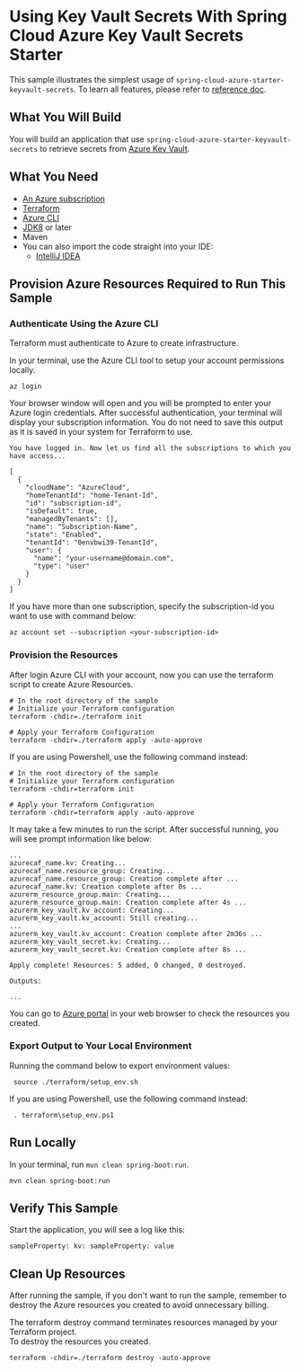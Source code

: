 # Using Key Vault Secrets With Spring Cloud Azure Key Vault Secrets Starter

This sample illustrates the simplest usage of `spring-cloud-azure-starter-keyvault-secrets`. 
To learn all features, please refer to [reference doc](https://microsoft.github.io/spring-cloud-azure/current/reference/html/index.html#secret-management).

## What You Will Build

You will build an application that use `spring-cloud-azure-starter-keyvault-secrets` to retrieve secrets from [Azure Key Vault](https://azure.microsoft.com/services/key-vault/).

## What You Need

- [An Azure subscription](https://azure.microsoft.com/free/)
- [Terraform](https://www.terraform.io/)
- [Azure CLI](https://docs.microsoft.com/cli/azure/install-azure-cli)
- [JDK8](https://www.oracle.com/java/technologies/downloads/) or later
- Maven
- You can also import the code straight into your IDE:
    - [IntelliJ IDEA](https://www.jetbrains.com/idea/download)

## Provision Azure Resources Required to Run This Sample

### Authenticate Using the Azure CLI
Terraform must authenticate to Azure to create infrastructure.

In your terminal, use the Azure CLI tool to setup your account permissions locally.

```shell
az login
```

Your browser window will open and you will be prompted to enter your Azure login credentials. After successful authentication, your terminal will display your subscription information. You do not need to save this output as it is saved in your system for Terraform to use.

```shell
You have logged in. Now let us find all the subscriptions to which you have access...

[
  {
    "cloudName": "AzureCloud",
    "homeTenantId": "home-Tenant-Id",
    "id": "subscription-id",
    "isDefault": true,
    "managedByTenants": [],
    "name": "Subscription-Name",
    "state": "Enabled",
    "tenantId": "0envbwi39-TenantId",
    "user": {
      "name": "your-username@domain.com",
      "type": "user"
    }
  }
]
```

If you have more than one subscription, specify the subscription-id you want to use with command below:
```shell
az account set --subscription <your-subscription-id>
```

### Provision the Resources

After login Azure CLI with your account, now you can use the terraform script to create Azure Resources.

```shell
# In the root directory of the sample
# Initialize your Terraform configuration
terraform -chdir=./terraform init

# Apply your Terraform Configuration
terraform -chdir=./terraform apply -auto-approve

```

If you are using Powershell, use the following command instead: 

```shell
# In the root directory of the sample
# Initialize your Terraform configuration
terraform -chdir=terraform init

# Apply your Terraform Configuration
terraform -chdir=terraform apply -auto-approve

```

It may take a few minutes to run the script. After successful running, you will see prompt information like below:

```shell
...
azurecaf_name.kv: Creating...
azurecaf_name.resource_group: Creating...
azurecaf_name.resource_group: Creation complete after ...
azurecaf_name.kv: Creation complete after 0s ...
azurerm_resource_group.main: Creating...
azurerm_resource_group.main: Creation complete after 4s ...
azurerm_key_vault.kv_account: Creating...
azurerm_key_vault.kv_account: Still creating... 
...
azurerm_key_vault.kv_account: Creation complete after 2m36s ...
azurerm_key_vault_secret.kv: Creating...
azurerm_key_vault_secret.kv: Creation complete after 8s ...

Apply complete! Resources: 5 added, 0 changed, 0 destroyed.

Outputs:

...
```

You can go to [Azure portal](https://ms.portal.azure.com/) in your web browser to check the resources you created.

### Export Output to Your Local Environment
Running the command below to export environment values:

```shell
 source ./terraform/setup_env.sh
```

If you are using Powershell, use the following command instead:

```shell
 . terraform\setup_env.ps1
```

## Run Locally

In your terminal, run `mvn clean spring-boot:run`.

```shell
mvn clean spring-boot:run
```

## Verify This Sample

Start the application, you will see a log like this:

```text
sampleProperty: kv: sampleProperty: value
```

## Clean Up Resources
After running the sample, if you don't want to run the sample, remember to destroy the Azure resources you created to avoid unnecessary billing.

The terraform destroy command terminates resources managed by your Terraform project.   
To destroy the resources you created.

```shell
terraform -chdir=./terraform destroy -auto-approve
```
